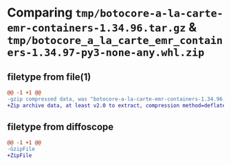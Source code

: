 # Comparing `tmp/botocore-a-la-carte-emr-containers-1.34.96.tar.gz` & `tmp/botocore_a_la_carte_emr_containers-1.34.97-py3-none-any.whl.zip`

## filetype from file(1)

```diff
@@ -1 +1 @@
-gzip compressed data, was "botocore-a-la-carte-emr-containers-1.34.96.tar", last modified: Thu May  2 01:01:23 2024, max compression
+Zip archive data, at least v2.0 to extract, compression method=deflate
```

## filetype from diffoscope

```diff
@@ -1 +1 @@
-GzipFile
+ZipFile
```

